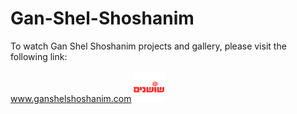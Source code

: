   <h1>Gan-Shel-Shoshanim</h1>
  <p>To watch Gan Shel Shoshanim projects and gallery, please visit the following link:</p>
<a href="www.ganshelshoshanim.com">www.ganshelshoshanim.com</a>
   <img src="frontend/src/assets/logos/gan-shel-shoshanim-logo-white.svg" width="10%" />
